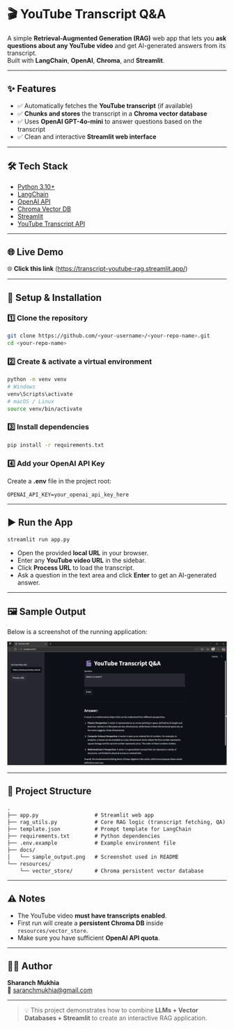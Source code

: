 # 🎬 YouTube Transcript Q&A

A simple **Retrieval-Augmented Generation (RAG)** web app that lets you **ask questions about any YouTube video** and get AI-generated answers from its transcript.  
Built with **LangChain**, **OpenAI**, **Chroma**, and **Streamlit**.

---

## ✨ Features
- ✅ Automatically fetches the **YouTube transcript** (if available)
- ✅ **Chunks and stores** the transcript in a **Chroma vector database**
- ✅ Uses **OpenAI GPT-4o-mini** to answer questions based on the transcript
- ✅ Clean and interactive **Streamlit web interface**

---

## 🛠️ Tech Stack
- [Python 3.10+](https://www.python.org/)
- [LangChain](https://www.langchain.com/)
- [OpenAI API](https://platform.openai.com/)
- [Chroma Vector DB](https://www.trychroma.com/)
- [Streamlit](https://streamlit.io/)
- [YouTube Transcript API](https://pypi.org/project/youtube-transcript-api/)

---
## 🌐 Live Demo
🌐 **Click this link** (https://transcript-youtube-rag.streamlit.app/)

---

## 🚀 Setup & Installation

### 1️⃣ Clone the repository
```bash
git clone https://github.com/<your-username>/<your-repo-name>.git
cd <your-repo-name>
```

### 2️⃣ Create & activate a virtual environment
```bash
python -m venv venv
# Windows
venv\Scripts\activate
# macOS / Linux
source venv/bin/activate
```

### 3️⃣ Install dependencies
```bash
pip install -r requirements.txt
```

### 4️⃣ Add your OpenAI API Key
Create a **.env** file in the project root:
```
OPENAI_API_KEY=your_openai_api_key_here
```

---

## ▶️ Run the App
```bash
streamlit run app.py
```

- Open the provided **local URL** in your browser.
- Enter any **YouTube video URL** in the sidebar.
- Click **Process URL** to load the transcript.
- Ask a question in the text area and click **Enter** to get an AI-generated answer.

---

## 🖼️ Sample Output

Below is a screenshot of the running application:

![Sample Output](docs/sample_output.png)

---

## 📂 Project Structure
```
.
├── app.py                  # Streamlit web app
├── rag_utils.py            # Core RAG logic (transcript fetching, QA)
├── template.json           # Prompt template for LangChain
├── requirements.txt        # Python dependencies
├── .env.example            # Example environment file
├── docs/
│   └── sample_output.png   # Screenshot used in README
└── resources/
    └── vector_store/       # Chroma persistent vector database
```

---

## ⚠️ Notes
- The YouTube video **must have transcripts enabled**.
- First run will create a **persistent Chroma DB** inside `resources/vector_store`.
- Make sure you have sufficient **OpenAI API quota**.

---

## 🧑‍💻 Author
**Sharanch Mukhia**  
📧 [saranchmukhia@gmail.com](mailto:saranchmukhia@gmail.com)

---

> 💡 This project demonstrates how to combine **LLMs + Vector Databases + Streamlit** to create an interactive RAG application.
